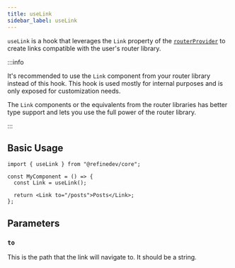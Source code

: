 ```yaml
---
title: useLink
sidebar_label: useLink
---
```


`useLink` is a hook that leverages the `Link` property of the [`routerProvider`][routerprovider] to create links compatible with the user's router library.

:::info

It's recommended to use the `Link` component from your router library instead of this hook. This hook is used mostly for internal purposes and is only exposed for customization needs.

The `Link` components or the equivalents from the router libraries has better type support and lets you use the full power of the router library.

:::

## Basic Usage

```tsx
import { useLink } from "@refinedev/core";

const MyComponent = () => {
  const Link = useLink();

  return <Link to="/posts">Posts</Link>;
};
```

## Parameters

### `to`

This is the path that the link will navigate to. It should be a string.

[routerprovider]: /docs/api-reference/core/providers/router-provider.md
